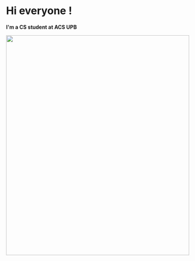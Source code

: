 # Hi everyone !

**I'm a CS student at ACS UPB**

<div align="left">
   <img src="https://github-profile-trophy.vercel.app/?username=CristiSandu&theme=flat&no-frame=true&margin-w=30&row=1&column=50" width="500" height="600"/>
</div>

